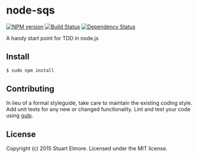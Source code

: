 # node-sqs 
[![NPM version][npm-image]][npm-url] [![Build Status][travis-image]][travis-url] [![Dependency Status][daviddm-url]][daviddm-image]

A handy start point for TDD in node.js


## Install

```bash
$ sudo npm install
```

## Contributing

In lieu of a formal styleguide, take care to maintain the existing coding style. Add unit tests for any new or changed functionality. Lint and test your code using [gulp](http://gulpjs.com/).


## License

Copyright (c) 2015 Stuart Elmore. Licensed under the MIT license.



[npm-url]: https://npmjs.org/package/node-sqs
[npm-image]: https://badge.fury.io/js/node-sqs.svg
[travis-url]: https://travis-ci.org/digitalgravy/node-sqs
[travis-image]: https://travis-ci.org/digitalgravy/node-sqs.svg?branch=master
[daviddm-url]: https://david-dm.org/digitalgravy/node-sqs.svg?theme=shields.io
[daviddm-image]: https://david-dm.org/digitalgravy/node-sqs
